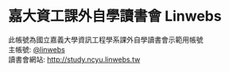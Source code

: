 # 嘉大資工課外自學讀書會 Linwebs
此帳號為國立嘉義大學資訊工程學系課外自學讀書會示範用帳號  
主帳號: [@linwebs](https://github.com/linwebs)  
讀書會網站: http://study.ncyu.linwebs.tw
